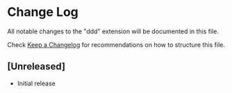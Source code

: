 # Change Log

All notable changes to the "ddd" extension will be documented in this file.

Check [Keep a Changelog](http://keepachangelog.com/) for recommendations on how to structure this file.

## [Unreleased]

- Initial release